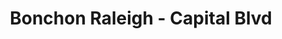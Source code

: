 ---
layout: place
title: "Bonchon Raleigh - Capital Blvd"
permalink: /north-carolina/raleigh/bonchon-raleigh-capital-blvd.html
stateAbbr: NC
stateName: North Carolina
cityName: Raleigh
place_id: ChIJJSCb8JJZrIkRGoeO2fyy7uY
photos:
  - name: >-
      places/ChIJJSCb8JJZrIkRGoeO2fyy7uY/photos/AeeoHcJXg0GtkMYbYcyBFA_ffVN9cEBV0vFURGMuD3A8xMKinPtMICcXAJUka1K2Q2NGGwn9DxHA7cxfphbgF6wn-VNxeH5y1KTC7XZcTBs1czsa8KH2RR0-YBMvRgc4nMEcCLJALaefDjUL4A4MKiKkHB6Qu1z3hLiyzhWZXrzlMkerAapctrZfQko17YZ-OHoiWZ-h8l7ZhK_QpY-34SVlZZZfp5bs5X7pNrXojdeRH4S-N7HI5vSsKBCvCvUrHEsI5EXpVR0Ebxyq0lVABfK96VB5HjZqSfMqyg2dJOLVLQ0
    widthPx: 1708
    heightPx: 2089
    authorAttributions:
      - displayName: Bonchon Raleigh - Capital Blvd
        uri: https://maps.google.com/maps/contrib/101494184075058437259
        photoUri: >-
          https://lh3.googleusercontent.com/a-/ALV-UjWqr0PNxkIm8NC3-OrU-zmMZhrDFPTH8_b9jN3ENYpemgz7UIM=s100-p-k-no-mo
    flagContentUri: >-
      https://www.google.com/local/imagery/report/?cb_client=maps_api_places.places_api&image_key=!1e10!2sAF1QipM37BT3SfC6q71t9mqN0ekT2GXZx7aTeuHAdyE&hl=en-US
    googleMapsUri: >-
      https://www.google.com/maps/place//data=!3m4!1e2!3m2!1sAF1QipM37BT3SfC6q71t9mqN0ekT2GXZx7aTeuHAdyE!2e10!4m2!3m1!1s0x89ac5992f09b2025:0xe6eeb2fcd98e871a
  - name: >-
      places/ChIJJSCb8JJZrIkRGoeO2fyy7uY/photos/AeeoHcLKhjRsb7W9RDQwH_g98O7vDU_vkXRQ964ECvOqaVG7XQ96tYSFbx8wR1uktKXKwtIFPeCDsWGNDOhMds5qE7ISKyt9nRihs1zm6TZQExUPSWLlt-oq-3HS_nfwUidzbRM7Yv4up-7-A64v9OGVLBQx2AZZZxBBM0b7MxcYLiiPc4tFGj8hOD9t-8fSDy8wRxvfzyJNh9gRog3Z0CoJVmsbZNLivC4SM65aUz1Z8LmzwDdxI3VrWmt3uaT2Z0Zh8llQYvybFTtIedh0HVlQ4NWh164NncpmOe5k4DP7RRU
    widthPx: 800
    heightPx: 800
    authorAttributions:
      - displayName: Bonchon Raleigh - Capital Blvd
        uri: https://maps.google.com/maps/contrib/101494184075058437259
        photoUri: >-
          https://lh3.googleusercontent.com/a-/ALV-UjWqr0PNxkIm8NC3-OrU-zmMZhrDFPTH8_b9jN3ENYpemgz7UIM=s100-p-k-no-mo
    flagContentUri: >-
      https://www.google.com/local/imagery/report/?cb_client=maps_api_places.places_api&image_key=!1e10!2sAF1QipO4_WdGzH_wByfyPJGG_nOzugyvpMrbHwRvaRg&hl=en-US
    googleMapsUri: >-
      https://www.google.com/maps/place//data=!3m4!1e2!3m2!1sAF1QipO4_WdGzH_wByfyPJGG_nOzugyvpMrbHwRvaRg!2e10!4m2!3m1!1s0x89ac5992f09b2025:0xe6eeb2fcd98e871a
  - name: >-
      places/ChIJJSCb8JJZrIkRGoeO2fyy7uY/photos/AeeoHcJ5hIYk0MVr_trkAPb3ivp3rtF_vsDpRIEEv5fPhtLGGAFjSLBSnEMUi057FMbYjZ8SJuLbomKpt82xj-obmc2Uf_FYOOuKmzygWP0zP2DF1yv-GWz3JMu5PoI0HhX876bG-R-U-iFiJ_2YaUGevt0k9PwPGr1jOuTk2vmYGlxx5lLqFVQu6CCz1Eo2OuFy0imr4ugPe3EvbZeIEX5mT5tbBjSq8N1uHqGGuKzTzk3uzk0WD4dqAR3PZ3ySKqb5YAsQurgEjPXMGcpQZAt4AEYr8FHpk_63dwVEN-pGUBE
    widthPx: 1232
    heightPx: 693
    authorAttributions:
      - displayName: Bonchon Raleigh - Capital Blvd
        uri: https://maps.google.com/maps/contrib/101494184075058437259
        photoUri: >-
          https://lh3.googleusercontent.com/a-/ALV-UjWqr0PNxkIm8NC3-OrU-zmMZhrDFPTH8_b9jN3ENYpemgz7UIM=s100-p-k-no-mo
    flagContentUri: >-
      https://www.google.com/local/imagery/report/?cb_client=maps_api_places.places_api&image_key=!1e10!2sAF1QipNcOHx625nZM2OjfYpcaXfsQG_cVFqnyBWYLAU&hl=en-US
    googleMapsUri: >-
      https://www.google.com/maps/place//data=!3m4!1e2!3m2!1sAF1QipNcOHx625nZM2OjfYpcaXfsQG_cVFqnyBWYLAU!2e10!4m2!3m1!1s0x89ac5992f09b2025:0xe6eeb2fcd98e871a
  - name: >-
      places/ChIJJSCb8JJZrIkRGoeO2fyy7uY/photos/AeeoHcJp3cXHmOgdyPl2moh3rhCVKd1XCfuDeuuSVazAyzmWRFVnxpuWOVv7xiIAQneY8i9LzxsjZfbte5-IHp-tebYJthz1VKW63mIqwyUs7z63BJDF4vjZVNpsVzsa9WDC7EExq9HFfdrDzD6E45MGG5RyzErSGbUJxAzgd0DOHm4VADpP-aJ6E2w9YvU2IqAtwOTr_BSUqgCeDhwA3-po0eGS1II_XGNAbRR3HkUUoQdBkKDYruzOZLC9PkVsoBAzhXNS5YARKZiXkfTIJAajAXCTPnnOmin1tVHbFubtOjvhGxjHteZdZuSZGaJHVsWARacrpbb6V3dBelPd9imMveQw8yT4XkXLs7UzfMTNZXTZA2amCwyyTb_ePAQo7GBZmjs0RuWpe_Grewb8joixL5lvGxgkCS8ztCHMnnB__Dpg6M5j
    widthPx: 4000
    heightPx: 3000
    authorAttributions:
      - displayName: Robert Dillweed
        uri: https://maps.google.com/maps/contrib/102220209540534830767
        photoUri: >-
          https://lh3.googleusercontent.com/a-/ALV-UjXfe_WDnvqgmXI8QVraj1L5OV8pZUr54w0MkhWenY3k-I7Kb4kXCA=s100-p-k-no-mo
    flagContentUri: >-
      https://www.google.com/local/imagery/report/?cb_client=maps_api_places.places_api&image_key=!1e10!2sCIHM0ogKEICAgMDw4PWwsgE&hl=en-US
    googleMapsUri: >-
      https://www.google.com/maps/place//data=!3m4!1e2!3m2!1sCIHM0ogKEICAgMDw4PWwsgE!2e10!4m2!3m1!1s0x89ac5992f09b2025:0xe6eeb2fcd98e871a
  - name: >-
      places/ChIJJSCb8JJZrIkRGoeO2fyy7uY/photos/AeeoHcK4x7VU299z6oJWEnKPJtg0dtGTQixcbQnpnwxV7Xun26Dbyoa_PlE4Z5s6cj7FVLOoaUctXlpl4a1tZSGg3txtocjt2q9l2Cshloqy5158sDj7YALE76eoq1aGSxEU_qJS__T88tAhKmirl2vLUvh6gWfk20OEfEkb57wFGRr5VfqTZNogVe1fWRJosMXKvZjb_cfFJ7RYKB-p1xRceNCA0EfthVuJSiFpIBl0j2U4606knEmerOuIAiDAelFlXaKiCP-p_7S9L1ANdg1zFOi4VimvwZLNZP57t1U_tZ4
    widthPx: 800
    heightPx: 800
    authorAttributions:
      - displayName: Bonchon Raleigh - Capital Blvd
        uri: https://maps.google.com/maps/contrib/101494184075058437259
        photoUri: >-
          https://lh3.googleusercontent.com/a-/ALV-UjWqr0PNxkIm8NC3-OrU-zmMZhrDFPTH8_b9jN3ENYpemgz7UIM=s100-p-k-no-mo
    flagContentUri: >-
      https://www.google.com/local/imagery/report/?cb_client=maps_api_places.places_api&image_key=!1e10!2sAF1QipNUm3yKzc1f3xQxRQrvfEe5D9eEtWYtDD8vxtM&hl=en-US
    googleMapsUri: >-
      https://www.google.com/maps/place//data=!3m4!1e2!3m2!1sAF1QipNUm3yKzc1f3xQxRQrvfEe5D9eEtWYtDD8vxtM!2e10!4m2!3m1!1s0x89ac5992f09b2025:0xe6eeb2fcd98e871a
  - name: >-
      places/ChIJJSCb8JJZrIkRGoeO2fyy7uY/photos/AeeoHcKZW1mKlXOKoy9o804uHBIIoCbEzIbEB89TL_zYjdwHSLGWnxTzVXyKBDwOqLEsRXTnt3t-VDYrIIDg882x-6rw7gSDbtWnqa93r4HswGGFFp0suVwYbqLmiGO-O7_2fnJD4k2fDdnl6P7SyJ89BHNGB_unzEWFyBprsAWVfO156N3MTuXv5e_gCeuKr6bj2e_ffM_oLYwLBneIULHf0zt_lFzqOr59qoyU1DizKJfClW0hDwrTkDL1ZP4un_gmCfGmFZ44wHJvKyja6tIJNj53sJYsY1ZWgoXJUxAM4sA
    widthPx: 800
    heightPx: 800
    authorAttributions:
      - displayName: Bonchon Raleigh - Capital Blvd
        uri: https://maps.google.com/maps/contrib/101494184075058437259
        photoUri: >-
          https://lh3.googleusercontent.com/a-/ALV-UjWqr0PNxkIm8NC3-OrU-zmMZhrDFPTH8_b9jN3ENYpemgz7UIM=s100-p-k-no-mo
    flagContentUri: >-
      https://www.google.com/local/imagery/report/?cb_client=maps_api_places.places_api&image_key=!1e10!2sAF1QipPKjWifnqg8qGEhlSA6-udv_E8BXU0PTyNvPg8&hl=en-US
    googleMapsUri: >-
      https://www.google.com/maps/place//data=!3m4!1e2!3m2!1sAF1QipPKjWifnqg8qGEhlSA6-udv_E8BXU0PTyNvPg8!2e10!4m2!3m1!1s0x89ac5992f09b2025:0xe6eeb2fcd98e871a
  - name: >-
      places/ChIJJSCb8JJZrIkRGoeO2fyy7uY/photos/AeeoHcLVVOpqUyahWXEflJXYGPWIH8KiT6f9kANi2xZzRsLvvwgAiU_8gOkHK67dnt4Rrgun3ViCf5fU6n3rfV-ZtDaKzGP3LKVO3nlHm8r8wgdQvjj4LkG7VA86d5i8LtcpaBEKo7u8rnsJsceaDZc2wOr7BF22Vvh1jwM2mBxpPjpQswgxDc5BYhghCk8zkdUBBggEsOdFUPtZUjO2L6LkB2ce9a97P3K-Jzd26l4RTp9rqOQUTkbpV3pLtL5_itgY29cIVKS7nEk_ftRi5Z5dwUCD0zBiDfK2Vq5ak_brjLo
    widthPx: 800
    heightPx: 800
    authorAttributions:
      - displayName: Bonchon Raleigh - Capital Blvd
        uri: https://maps.google.com/maps/contrib/101494184075058437259
        photoUri: >-
          https://lh3.googleusercontent.com/a-/ALV-UjWqr0PNxkIm8NC3-OrU-zmMZhrDFPTH8_b9jN3ENYpemgz7UIM=s100-p-k-no-mo
    flagContentUri: >-
      https://www.google.com/local/imagery/report/?cb_client=maps_api_places.places_api&image_key=!1e10!2sAF1QipMCkSAxLkh7sCdPs6srz6j1Zj0ZRvKQNftzOf8&hl=en-US
    googleMapsUri: >-
      https://www.google.com/maps/place//data=!3m4!1e2!3m2!1sAF1QipMCkSAxLkh7sCdPs6srz6j1Zj0ZRvKQNftzOf8!2e10!4m2!3m1!1s0x89ac5992f09b2025:0xe6eeb2fcd98e871a
  - name: >-
      places/ChIJJSCb8JJZrIkRGoeO2fyy7uY/photos/AeeoHcIITxE64sWMT8NC0sKtuc83c_c9gMiEo60W508FQM6YrjN806pnDxPg537MR06M298h9KnK3SbeksRSf7vLjMFRM2FK0-VzD4-3tP7hvB7oc2SotC935q5emMyz-774aLP82D_Muji23Y-SVf5wH30--jZv0U0J6KneGO4o00D4pgCpSaSsSTIbF3O0UiBThXCdwlI5H1CuJBVNXfFXZRhBw2u6-IAreFbp7UN0QHtR6K0-CDjHO9hcoo3gYAg6YHS86GHKPnB6ZJGoBYTKpb8aw3JBTlide4QzJbVuSvw
    widthPx: 1335
    heightPx: 2000
    authorAttributions:
      - displayName: Bonchon Raleigh - Capital Blvd
        uri: https://maps.google.com/maps/contrib/101494184075058437259
        photoUri: >-
          https://lh3.googleusercontent.com/a-/ALV-UjWqr0PNxkIm8NC3-OrU-zmMZhrDFPTH8_b9jN3ENYpemgz7UIM=s100-p-k-no-mo
    flagContentUri: >-
      https://www.google.com/local/imagery/report/?cb_client=maps_api_places.places_api&image_key=!1e10!2sAF1QipOwXBLvuy3um2mKpvv79_jUo6a2WonqwRlo-1E&hl=en-US
    googleMapsUri: >-
      https://www.google.com/maps/place//data=!3m4!1e2!3m2!1sAF1QipOwXBLvuy3um2mKpvv79_jUo6a2WonqwRlo-1E!2e10!4m2!3m1!1s0x89ac5992f09b2025:0xe6eeb2fcd98e871a
  - name: >-
      places/ChIJJSCb8JJZrIkRGoeO2fyy7uY/photos/AeeoHcJfTRr1UaWBfb6H9HPxDFKye4PrFt1wHMj07btrZoiRsi9S7bIjxmsaP6SQPLNzqQONxhw1f4ys5w3sW-6_8F7FGyXHdyDtnDeaOcz0VJbKIligx3w67JYGNlO1JnPNg19YJikkQGb1yAQbClMZDoRouTNH8DG_H-71A8Kp060pjv8aPFwsw9mnhPqvyqoa7DlYm6wmgV8I048swRhn03yQzkjcp4Ni0T0NneZx4l5UOKktF1m3lWLpFHA7zZpMrXHWvwdbok8XhqUZKFGaaUT4gMd9WOlzx3HEvMR2n8o
    widthPx: 800
    heightPx: 800
    authorAttributions:
      - displayName: Bonchon Raleigh - Capital Blvd
        uri: https://maps.google.com/maps/contrib/101494184075058437259
        photoUri: >-
          https://lh3.googleusercontent.com/a-/ALV-UjWqr0PNxkIm8NC3-OrU-zmMZhrDFPTH8_b9jN3ENYpemgz7UIM=s100-p-k-no-mo
    flagContentUri: >-
      https://www.google.com/local/imagery/report/?cb_client=maps_api_places.places_api&image_key=!1e10!2sAF1QipMVY0PzUEu7ZNkKj6OKwpcbC-8zuabVed6lcAs&hl=en-US
    googleMapsUri: >-
      https://www.google.com/maps/place//data=!3m4!1e2!3m2!1sAF1QipMVY0PzUEu7ZNkKj6OKwpcbC-8zuabVed6lcAs!2e10!4m2!3m1!1s0x89ac5992f09b2025:0xe6eeb2fcd98e871a
  - name: >-
      places/ChIJJSCb8JJZrIkRGoeO2fyy7uY/photos/AeeoHcJx0opra8w4EuODtAlrksJ2pm4mA6u50YDYwa3pwMx6scxsHVBUow2RH9fPtQVIZAo4OixHD8Bv5YaV7R9sfsEasGOHkIn-_mR9u5TPEvuZZlYnHUs4hMH80zCHTE_RJ0wGdcioSbWuUVfhzJ0EJwmx87NwOzk1LKAoAlxAPSjxE4WVwZeM3HfiPINDK6Qc4l6q8PAcIlrJaGjIr0DZ3lizN2nVtJ9Dnqeh4scejwACQu8u5kgEbXqRjKcsldOUVVWaJl7mYMGwhHWb9N51wKwD-7dXCq61775_DUyXaD855oYPVEvOJOqyTbZALB-1EVQS5R3qfKXFYXT0FwDVYF3_4t_UVaLfXNWPhb4dDack4OLbLGm0TW_iERRDFmteq401xuBRevk4VMBgVML1sX6Y8U3U0VpvUDTW12o5Jo5uLoEk
    widthPx: 2989
    heightPx: 2682
    authorAttributions:
      - displayName: A Mills
        uri: https://maps.google.com/maps/contrib/107119399012483392339
        photoUri: >-
          https://lh3.googleusercontent.com/a-/ALV-UjX4_3k0__HxZPjlJJC_Ahpt4e2IqQ6hYrnEyGPHRbL3WZAImpu-=s100-p-k-no-mo
    flagContentUri: >-
      https://www.google.com/local/imagery/report/?cb_client=maps_api_places.places_api&image_key=!1e10!2sCIHM0ogKEICAgMDws8COswE&hl=en-US
    googleMapsUri: >-
      https://www.google.com/maps/place//data=!3m4!1e2!3m2!1sCIHM0ogKEICAgMDws8COswE!2e10!4m2!3m1!1s0x89ac5992f09b2025:0xe6eeb2fcd98e871a
address: 6320 Capital Blvd suite 104, Raleigh, NC 27616, USA
street: 6320 Capital Blvd suite 104
city: Raleigh
state: NC
zip: '27616'
country: USA
neighborhood: Northeast Raleigh
latitude: '35.870503'
longitude: '-78.577884'
accessibility_options:
  wheelchairAccessibleParking: true
  wheelchairAccessibleEntrance: true
  wheelchairAccessibleRestroom: true
  wheelchairAccessibleSeating: true
business_status: OPERATIONAL
name: Bonchon Raleigh - Capital Blvd
google_maps_links:
  directionsUri: >-
    https://www.google.com/maps/dir//''/data=!4m7!4m6!1m1!4e2!1m2!1m1!1s0x89ac5992f09b2025:0xe6eeb2fcd98e871a!3e0
  placeUri: https://maps.google.com/?cid=16640434472232060698
  writeAReviewUri: >-
    https://www.google.com/maps/place//data=!4m3!3m2!1s0x89ac5992f09b2025:0xe6eeb2fcd98e871a!12e1
  reviewsUri: >-
    https://www.google.com/maps/place//data=!4m4!3m3!1s0x89ac5992f09b2025:0xe6eeb2fcd98e871a!9m1!1b1
  photosUri: >-
    https://www.google.com/maps/place//data=!4m3!3m2!1s0x89ac5992f09b2025:0xe6eeb2fcd98e871a!10e5
primary_type: Asian Restaurant
opening_hours:
  regular: null
  current: null
secondary_opening_hours:
  regular:
    weekdayDescriptions: null
    type: null
  current:
    weekdayDescriptions: null
    type: null
phone: (919) 825-4598
price_level: PRICE_LEVEL_MODERATE
price_range: $10 &ndash; $20
rating: '4.5'
rating_count: 485
website: https://locations.bonchon.com/ll/US/NC/Raleigh/6320-Capital-Blvd
description: null
reviews: null
parking_options: null
payment_options: null
allow_dogs: null
curbside_pickup: null
delivery: null
dine_in: null
good_for_children: null
good_for_groups: null
good_for_sports: null
live_music: null
menu_for_children: null
outdoor_seating: null
reservable: null
restroom: null
serves_beer: null
serves_breakfast: null
serves_brunch: null
serves_cocktails: null
serves_coffee: null
serves_dinner: null
serves_dessert: null
serves_lunch: null
serves_vegetarian_food: null
serves_wine: null
takeout: null

---